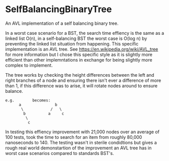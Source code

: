 # SelfBalancingBinaryTree
An AVL implementation of a self balancing binary tree.

In a worst case scenario for a BST, the search time effiency is the same as a linked list O(n), in a self-balancing BST the worst case is O(log n) by preventing the linked list situation from happening. This specific implementation is an AVL tree. See https://en.wikipedia.org/wiki/AVL_tree for more information but I chose this specific style as it is slightly more efficient than other implemntations in exchange for being slightly more complex to implement.
 
The tree works by checking the height differences between the left and right branches of a node and ensuring there isn't ever a difference of more than 1, if this difference was to arise, it will rotate nodes around to ensure balance. 

```
e.g.        becomes:
      a               b
       \            /   \
        b          a     c
         \
          c
 ```
In testing this effiency improvement with 21,000 nodes over an average of 100 tests, took the time to search for an item from roughly 80,000 nanoseconds to 140. The testing wasn't in sterile condidtions but gives a rough real world demonstartion of the improvement an AVL tree has in worst case scenarios compared to standards BST's.



